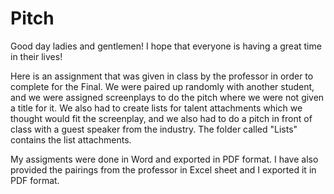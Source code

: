 # Pitch

Good day ladies and gentlemen! I hope that everyone is having a great time in their lives!

Here is an assignment that was given in class by the professor in order to complete for the Final. We were paired up randomly with another student, and we were assigned screenplays to do the pitch where we were not given a title for it. We also had to create lists for talent attachments which we thought would fit the screenplay, and we also had to do a pitch in front of class with a guest speaker from the industry. The folder called "Lists" contains the list attachments.

My assigments were done in Word and exported in PDF format. I have also provided the pairings from the professor in Excel sheet and I exported it in PDF format.
